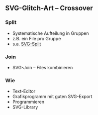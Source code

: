## SVG-Glitch-Art – Crossover

### Split

- Systematische Aufteilung in Gruppen
- z.B. ein File pro Gruppe
- s.a. [SVG-Split](http://svgsplit.com/)

### Join
- SVG-Join  – Files kombinieren

### Wie
- Text-Editor
- Grafikprogramm mit guten SVG-Export
- Programmieren
- SVG-Library

